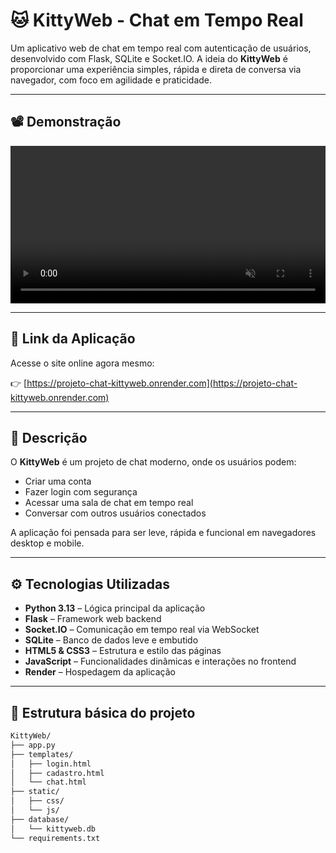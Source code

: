 # 🐱 KittyWeb - Chat em Tempo Real


Um aplicativo web de chat em tempo real com autenticação de usuários, desenvolvido com Flask, SQLite e Socket.IO. A ideia do **KittyWeb** é proporcionar uma experiência simples, rápida e direta de conversa via navegador, com foco em agilidade e praticidade.

---

## 📽 Demonstração

<p align="center">
  <video src="video/kittyweb.mp4" autoplay muted playsinline width="100%">
    Seu navegador não suporta a tag de vídeo HTML5.
  </video>
</p>


---

## 🔗 Link da Aplicação

Acesse o site online agora mesmo:

👉 [https://projeto-chat-kittyweb.onrender.com](https://projeto-chat-kittyweb.onrender.com)

---

## 📌 Descrição

O **KittyWeb** é um projeto de chat moderno, onde os usuários podem:

- Criar uma conta
- Fazer login com segurança
- Acessar uma sala de chat em tempo real
- Conversar com outros usuários conectados

A aplicação foi pensada para ser leve, rápida e funcional em navegadores desktop e mobile.

---

## ⚙️ Tecnologias Utilizadas

- **Python 3.13** – Lógica principal da aplicação
- **Flask** – Framework web backend
- **Socket.IO** – Comunicação em tempo real via WebSocket
- **SQLite** – Banco de dados leve e embutido
- **HTML5 & CSS3** – Estrutura e estilo das páginas
- **JavaScript** – Funcionalidades dinâmicas e interações no frontend
- **Render** – Hospedagem da aplicação

---

## 📁 Estrutura básica do projeto

```bash
KittyWeb/
├── app.py
├── templates/
│   ├── login.html
│   ├── cadastro.html
│   └── chat.html
├── static/
│   ├── css/
│   └── js/
├── database/
│   └── kittyweb.db
└── requirements.txt
